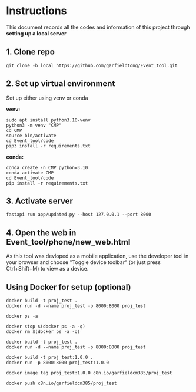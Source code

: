 # Instructions
This document records all the codes and information of this project through **setting up a local server**

## 1. Clone repo
```
git clone -b local https://github.com/garfieldtong/Event_tool.git
```

## 2. Set up virtual environment

Set up either using venv or conda

**venv:**
```
sudo apt install python3.10-venv
python3 -m venv "CMP"
cd CMP
source bin/activate
cd Event_tool/code
pip3 install -r requirements.txt
```

**conda:**
```
conda create -n CMP python=3.10
conda activate CMP
cd Event_tool/code
pip install -r requirements.txt
```

## 3. Activate server
```
fastapi run app/updated.py --host 127.0.0.1 --port 8000
```

## 4. Open the web in Event_tool/phone/new_web.html
As this tool was devloped as a mobile application, use the developer tool in your browser and choose "Toggle device toolbar" (or just press Ctrl+Shift+M) to view as a device.

## Using Docker for setup (optional)
```
docker build -t proj_test .
docker run -d --name proj_test -p 8000:8000 proj_test

docker ps -a

docker stop $(docker ps -a -q)
docker rm $(docker ps -a -q)

docker build -t proj_test .
docker run -d --name proj_test -p 8000:8000 proj_test

docker build -t proj_test:1.0.0 .
docker run -p 8000:8000 proj_test:1.0.0

docker image tag proj_test:1.0.0 c8n.io/garfieldcm385/proj_test

docker push c8n.io/garfieldcm385/proj_test
```




